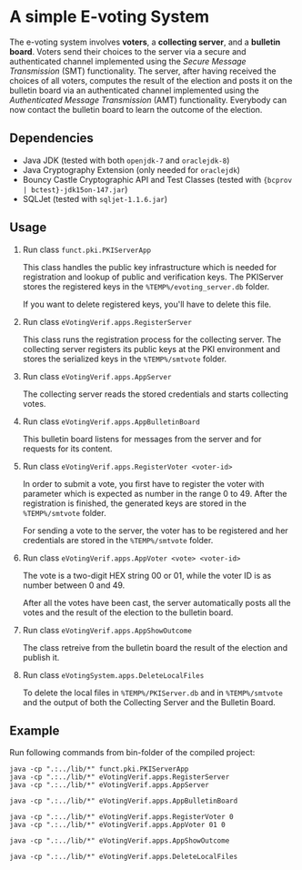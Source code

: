 # A simple E-voting System

The e-voting system involves **voters**, a **collecting server**, and a
**bulletin board**.  Voters send their choices to the server via a
secure and authenticated channel implemented using the _Secure Message
Transmission_ (SMT) functionality. The server, after having received
the choices of all voters, computes the result of the election and posts
it on the bulletin board via an authenticated channel implemented using
the _Authenticated Message Transmission_ (AMT) functionality.
Everybody can now contact the bulletin board to learn the outcome of the
election.

	
## Dependencies

* Java JDK (tested with both `openjdk-7` and `oraclejdk-8`)
* Java Cryptography Extension (only needed for `oraclejdk`)
* Bouncy Castle Cryptographic API and Test Classes (tested with `{bcprov | bctest}-jdk15on-147.jar`)
* SQLJet (tested with `sqljet-1.1.6.jar`)


## Usage

 1. Run class `funct.pki.PKIServerApp`

    This class handles the public key infrastructure which is needed for
    registration and lookup of public and verification keys.  The
    PKIServer stores the registered keys in the
    `%TEMP%/evoting_server.db` folder.
    
    If you want to delete registered keys, you'll have to delete this
    file.

 2. Run class `eVotingVerif.apps.RegisterServer`

    This class runs the registration process for the collecting
    server. The collecting server registers its public keys at the PKI
    environment and stores the serialized keys in the `%TEMP%/smtvote`
    folder.

 3. Run class `eVotingVerif.apps.AppServer`

    The collecting server reads the stored credentials and starts
    collecting votes.


 4. Run class `eVotingVerif.apps.AppBulletinBoard`

    This bulletin board listens for messages from the server and for
    requests for its content.

 5. Run class `eVotingVerif.apps.RegisterVoter <voter-id>` 

    In order to submit a vote, you first have to register the voter with
    parameter <voter-id> which is expected as number in the range 0 to
    49.  After the registration is finished, the generated keys are
    stored in the `%TEMP%/smtvote` folder.

    For sending a vote to the server, the voter has to be registered and
    her credentials are stored in the `%TEMP%/smtvote` folder.

 6. Run class `eVotingVerif.apps.AppVoter <vote> <voter-id>`
	
    The vote is a two-digit HEX string 00 or 01, while the voter ID is
    as number between 0 and 49.

    After all the votes have been cast, the server automatically posts
    all the votes and the result of the election to the bulletin board.
  

 7. Run class `eVotingVerif.apps.AppShowOutcome`
 
    The class retreive from the bulletin board the result of the
    election and publish it.
    
 9. Run class `eVotingSystem.apps.DeleteLocalFiles`

    To delete the local files in `%TEMP%/PKIServer.db` and in
    `%TEMP%/smtvote` and the output of both the Collecting Server and
    the Bulletin Board.


## Example


Run following commands from bin-folder of the compiled project:

```
java -cp ".:../lib/*" funct.pki.PKIServerApp
java -cp ".:../lib/*" eVotingVerif.apps.RegisterServer
java -cp ".:../lib/*" eVotingVerif.apps.AppServer

java -cp ".:../lib/*" eVotingVerif.apps.AppBulletinBoard

java -cp ".:../lib/*" eVotingVerif.apps.RegisterVoter 0
java -cp ".:../lib/*" eVotingVerif.apps.AppVoter 01 0

java -cp ".:../lib/*" eVotingVerif.apps.AppShowOutcome

java -cp ".:../lib/*" eVotingVerif.apps.DeleteLocalFiles
```